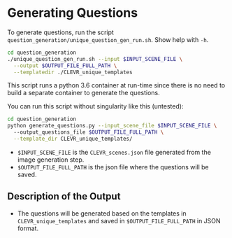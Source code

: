 
# Generating Questions

To generate questions, run the script `question_generation/unique_question_gen_run.sh`. Show help with `-h`.

```bash
cd question_generation
./unique_question_gen_run.sh --input $INPUT_SCENE_FILE \
  --output $OUTPUT_FILE_FULL_PATH \
  --templatedir ./CLEVR_unique_templates
```

This script runs a python 3.6 container at run-time since there is no need to build a separate container to generate the questions. 

You can run this script without singularity like this (untested): 


```bash
cd question_generation
python generate_questions.py --input_scene_file $INPUT_SCENE_FILE \ 
  --output_questions_file $OUTPUT_FILE_FULL_PATH \
  --template_dir CLEVR_unique_templates/
```

* `$INPUT_SCENE_FILE` is the `CLEVR_scenes.json` file generated from the image generation step.
* `$OUTPUT_FILE_FULL_PATH` is the json file where the questions will be saved.
## Description of the Output

* The questions will be generated based on the templates in `CLEVR_unique_templates` and saved in `$OUTPUT_FILE_FULL_PATH` in JSON format.

